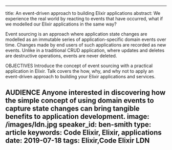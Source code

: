 
---
title: An event-driven approach to building Elixir applications
abstract: We experience the real world by reacting to events that have occurred, what if we modelled our Elixir applications in the same way?

Event sourcing is an approach where application state changes are modelled as an immutable series of application-specific domain events over time. Changes made by end users of such applications are recorded as new events. Unlike in a traditional CRUD application, where updates and deletes are destructive operations, events are never deleted.

OBJECTIVES
Introduce the concept of event sourcing with a practical application in Elixir. Talk covers the how, why, and why not to apply an event-driven approach to building your Elixir applications and services.

AUDIENCE
Anyone interested in discovering how the simple concept of using domain events to capture state changes can bring tangible benefits to application development.
image: /images/ldn.jpg
speaker_id: ben-smith
type: article
keywords: Code Elixir, Elixir, applications
date: 2019-07-18
tags: Elixir,Code Elixir LDN
---


